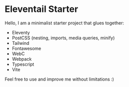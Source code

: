 # Eleventail Starter

Hello, I am a minimalist starter project that glues together:

- Eleventy
- PostCSS (nesting, imports, media queries, minify)
- Tailwind
- Fontawesome
- WebC
- Webpack
- Typescript
- Vite

Feel free to use and improve me without limitations :)
